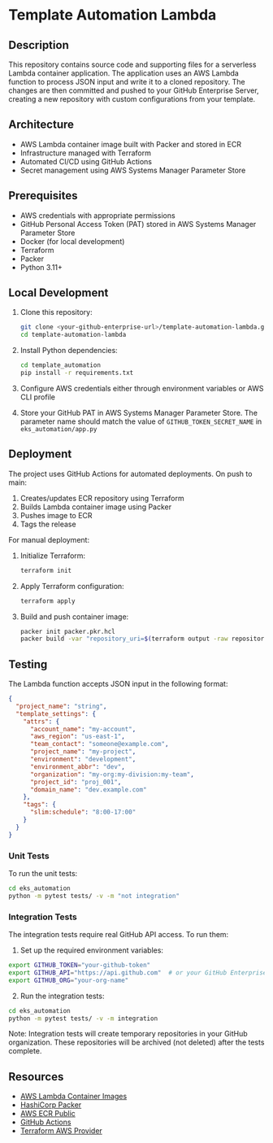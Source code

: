 # Template Automation Lambda

## Description

This repository contains source code and supporting files for a serverless Lambda container application.
The application uses an AWS Lambda function to process JSON input and write it to a cloned repository.
The changes are then committed and pushed to your GitHub Enterprise Server, creating a new repository
with custom configurations from your template.

## Architecture

- AWS Lambda container image built with Packer and stored in ECR
- Infrastructure managed with Terraform
- Automated CI/CD using GitHub Actions
- Secret management using AWS Systems Manager Parameter Store

## Prerequisites

- AWS credentials with appropriate permissions
- GitHub Personal Access Token (PAT) stored in AWS Systems Manager Parameter Store
- Docker (for local development)
- Terraform
- Packer
- Python 3.11+

## Local Development

1. Clone this repository:
   ```sh
   git clone <your-github-enterprise-url>/template-automation-lambda.git
   cd template-automation-lambda
   ```

2. Install Python dependencies:
   ```sh
   cd template_automation
   pip install -r requirements.txt
   ```

3. Configure AWS credentials either through environment variables or AWS CLI profile

4. Store your GitHub PAT in AWS Systems Manager Parameter Store. The parameter name should match the
   value of `GITHUB_TOKEN_SECRET_NAME` in `eks_automation/app.py`

## Deployment

The project uses GitHub Actions for automated deployments. On push to main:

1. Creates/updates ECR repository using Terraform
2. Builds Lambda container image using Packer
3. Pushes image to ECR
4. Tags the release

For manual deployment:

1. Initialize Terraform:
   ```sh
   terraform init
   ```

2. Apply Terraform configuration:
   ```sh
   terraform apply
   ```

3. Build and push container image:
   ```sh
   packer init packer.pkr.hcl
   packer build -var "repository_uri=$(terraform output -raw repository_uri)" -var "tag=latest" packer.pkr.hcl
   ```

## Testing

The Lambda function accepts JSON input in the following format:

```json
{
  "project_name": "string",
  "template_settings": {
    "attrs": {
      "account_name": "my-account",
      "aws_region": "us-east-1",
      "team_contact": "someone@example.com",
      "project_name": "my-project",
      "environment": "development",
      "environment_abbr": "dev",
      "organization": "my-org:my-division:my-team",
      "project_id": "proj_001",
      "domain_name": "dev.example.com"
    },
    "tags": {
      "slim:schedule": "8:00-17:00"
    }
  }
}
```

### Unit Tests
To run the unit tests:
```sh
cd eks_automation
python -m pytest tests/ -v -m "not integration"
```

### Integration Tests
The integration tests require real GitHub API access. To run them:

1. Set up the required environment variables:
```sh
export GITHUB_TOKEN="your-github-token"
export GITHUB_API="https://api.github.com"  # or your GitHub Enterprise URL
export GITHUB_ORG="your-org-name"
```

2. Run the integration tests:
```sh
cd eks_automation
python -m pytest tests/ -v -m integration
```

Note: Integration tests will create temporary repositories in your GitHub organization. These repositories will be archived (not deleted) after the tests complete.

## Resources

- [AWS Lambda Container Images](https://docs.aws.amazon.com/lambda/latest/dg/images-create.html)
- [HashiCorp Packer](https://www.packer.io/docs)
- [AWS ECR Public](https://docs.aws.amazon.com/AmazonECR/latest/public/what-is-ecr.html)
- [GitHub Actions](https://docs.github.com/en/actions)
- [Terraform AWS Provider](https://registry.terraform.io/providers/hashicorp/aws/latest/docs)
